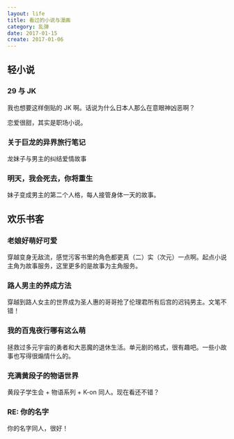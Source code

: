 ```yaml
---
layout: life
title: 看过的小说与漫画
category: 乱弹
date: 2017-01-15
create: 2017-01-06
---
```


## 轻小说

### 29 与 JK
我也想要这样倒贴的 JK 啊。话说为什么日本人那么在意眼神凶恶啊？

恋爱很甜，其实是职场小说。

### 关于巨龙的异界旅行笔记
龙妹子与男主的纠结爱情故事

### 明天，我会死去，你将重生
妹子变成男主的第二个人格，每人接管身体一天的故事。

## 欢乐书客

### 老娘好萌好可爱
穿越变身无敌流，感觉污客书里的角色都更真（二）实（次元）一点啊。起点小说主角为故事服务，这里更多的是故事为主角服务。

### 路人男主的养成方法
穿越到路人女主的世界成为圣人惠的哥哥抢了伦理君所有后宫的迟钝男主。文笔不错！

### 我的百鬼夜行哪有这么萌
拯救过多元宇宙的勇者和大恶魔的退休生活。单元剧的格式，很有趣吧。一些小故事也写得很煽情什么的。

### 充满黄段子的物语世界
黄段子学生会 + 物语系列 + K-on 同人。现在看还不错？

### RE: 你的名字
你的名字同人，很好！
